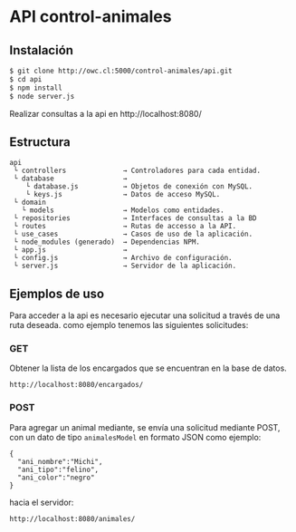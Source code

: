 # API control-animales

## Instalación
```sh
$ git clone http://owc.cl:5000/control-animales/api.git
$ cd api
$ npm install
$ node server.js
```
Realizar consultas a la api en http://localhost:8080/


## Estructura
```
api
 └ controllers              → Controladores para cada entidad.
 └ database                 → 
    └ database.js           → Objetos de conexión con MySQL.
    └ keys.js               → Datos de acceso MySQL.
 └ domain 
   └ models                 → Modelos como entidades.
 └ repositories             → Interfaces de consultas a la BD 
 └ routes                   → Rutas de accesso a la API.
 └ use_cases                → Casos de uso de la aplicación.
 └ node_modules (generado)  → Dependencias NPM.
 └ app.js                   → 
 └ config.js                → Archivo de configuración.
 └ server.js                → Servidor de la aplicación.
```

## Ejemplos de uso
Para acceder a la api es necesario ejecutar una solicitud a través de una ruta deseada. como ejemplo tenemos las
siguientes solicitudes:
### GET
Obtener la lista de los encargados que se encuentran en la base de datos.
```
http://localhost:8080/encargados/
```

### POST
Para agregar un animal mediante, se envía una solicitud mediante POST, con un dato de tipo `animalesModel` en formato JSON como ejemplo:
```
{
  "ani_nombre":"Michi",
  "ani_tipo":"felino",
  "ani_color":"negro"
}
```
hacia el servidor:
```
http://localhost:8080/animales/
```
